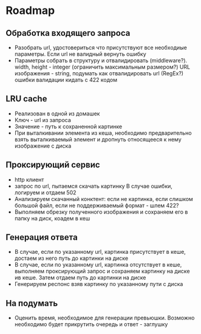 # Roadmap

## Обработка входящего запроса
- Разобрать url, удостовериться что присутствуют все необходиые параметры. 
Если url не валидный вернуть ошибку
- Параметры собрать в структуру и отвалидировать (middleware?).
width, height - integer (ограничить максимальным размером?)
URL изображения - string, подумать как отвалидировать url (RegEx?)
ошибки валидации кидать с 422 кодом

## LRU cache
- Реализован в одной из домашек
- Ключ - url из запроса
- Значение - путь к сохраненной картинке
- При выталкивании элемента из кеша, необходимо предварительно взять выталкиваемый 
элемент и дропнуть относящееся к нему изображение с диска

## Проксирующий сервис
- http клиент
- запрос по url, пытаемся скачать картинку
В случае ошибки, логируем и отдаем 502
- Анализируем скачанный конктент: если не картинка, если слишком большой файл, 
если не поддерживаемый формат - шлем 422?
- Выполняем обрезку полученного изображения и сохраняем его в папку на диск, коадем в кеш

## Генерация ответа
- В случае, если по указанному url, картинка присутствует в кеше, достаем из него путь до картинки на диске
- В случае, если по указанному url, картинка отсутствует в кеше, выполняем проксирующий запрос и 
сохраняем картинку на диске ив кеше. Затем отдаем путь до картинки на диске
- Генерируем респонс взяв картинку по указанному пути с диска

## На подумать
- Оценить время, необходимое для генерации превьюшки. Возможно необходимо будет прикрутить очередь и ответ - заглушку